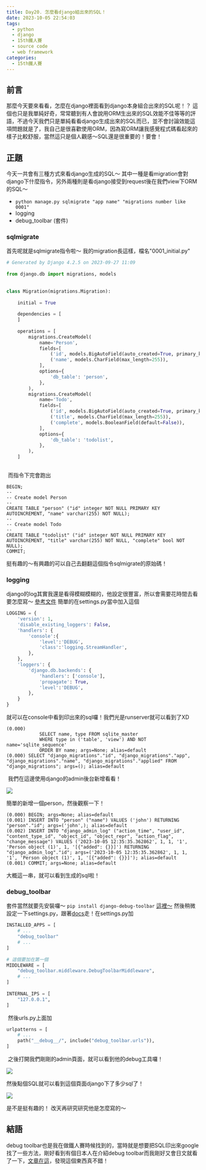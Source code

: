 ```yaml
---
title: Day20. 怎麼看django組出來的SQL！
date: 2023-10-05 22:54:03
tags: 
  - python
  - django
  - 15th鐵人賽
  - source code
  - web framework
categories:
  - 15th鐵人賽
---
```


## 前言
那麼今天要來看看，怎麼在django裡面看到django本身組合出來的SQL呢！？
這個也只是我單純好奇，常常聽到有人會說用ORM生出來的SQL效能不佳等等的評語，不過今天我們只是單純看看django生成出來的SQL而已，並不會討論效能這項問題就是了，我自己是很喜歡使用ORM，因為寫ORM讓我感覺程式碼看起來的樣子比較舒服，當然這只是個人觀感～SQL還是很重要的！要會！
​
## 正題
今天一共會有三種方式來看django生成的SQL～
其中一種是看migration會對django下什麼指令，另外兩種則是看django接受到request後在我們view下ORM的SQL～
+ `python manage.py sqlmigrate "app name" "migrations number like 0001"`
+ logging
+ debug_toolbar (套件)
​
### sqlmigrate
首先呢就是sqlmigrate指令啦～
我的migration長這樣，檔名"0001_initial.py"
```py
# Generated by Django 4.2.5 on 2023-09-27 11:09
​
from django.db import migrations, models
​
​
class Migration(migrations.Migration):
​
    initial = True
​
    dependencies = [
    ]
​
    operations = [
        migrations.CreateModel(
            name='Person',
            fields=[
                ('id', models.BigAutoField(auto_created=True, primary_key=True, serialize=False, verbose_name='ID')),
                ('name', models.CharField(max_length=255)),
            ],
            options={
                'db_table': 'person',
            },
        ),
        migrations.CreateModel(
            name='Todo',
            fields=[
                ('id', models.BigAutoField(auto_created=True, primary_key=True, serialize=False, verbose_name='ID')),
                ('title', models.CharField(max_length=255)),
                ('complete', models.BooleanField(default=False)),
            ],
            options={
                'db_table': 'todolist',
            },
        ),
    ]
​
```
​
而指令下完會跑出
```
BEGIN;
--
-- Create model Person
--
CREATE TABLE "person" ("id" integer NOT NULL PRIMARY KEY AUTOINCREMENT, "name" varchar(255) NOT NULL);
--
-- Create model Todo
--
CREATE TABLE "todolist" ("id" integer NOT NULL PRIMARY KEY AUTOINCREMENT, "title" varchar(255) NOT NULL, "complete" bool NOT NULL);
COMMIT;
```
挺有趣的～有興趣的可以自己去翻翻這個指令sqlmigrate的原始碼！
​
### logging
django的log其實我還是看得模糊模糊的，他設定很豐富，所以會需要花時間去看要怎麼寫～
[參考文件](https://cloud.tencent.com/developer/article/1780422)
簡單的在settings.py當中加入這個
```py
LOGGING = {
    'version': 1,
    'disable_existing_loggers': False,
    'handlers': {
        'console':{
            'level':'DEBUG',
            'class':'logging.StreamHandler',
        },
    },
    'loggers': {
        'django.db.backends': {
            'handlers': ['console'],
            'propagate': True,
            'level':'DEBUG',
        },
    }
}
```
就可以在console中看到印出來的sql囉！我們光是runserver就可以看到了XD
```
(0.000) 
            SELECT name, type FROM sqlite_master
            WHERE type in ('table', 'view') AND NOT name='sqlite_sequence'
            ORDER BY name; args=None; alias=default
(0.000) SELECT "django_migrations"."id", "django_migrations"."app", "django_migrations"."name", "django_migrations"."applied" FROM "django_migrations"; args=(); alias=default
```
​
我們在這邊使用django的admin後台新增看看！

![](images/2023-10-05Day20.怎麼看django組出來的SQL！/20162905FY5Y5AKXiR.png)

簡單的新增一個person，然後觀察一下！
```
(0.000) BEGIN; args=None; alias=default
(0.001) INSERT INTO "person" ("name") VALUES ('john') RETURNING "person"."id"; args=('john',); alias=default
(0.002) INSERT INTO "django_admin_log" ("action_time", "user_id", "content_type_id", "object_id", "object_repr", "action_flag", "change_message") VALUES ('2023-10-05 12:35:35.362862', 1, 1, '1', 'Person object (1)', 1, '[{"added": {}}]') RETURNING "django_admin_log"."id"; args=('2023-10-05 12:35:35.362862', 1, 1, '1', 'Person object (1)', 1, '[{"added": {}}]'); alias=default
(0.001) COMMIT; args=None; alias=default
```
大概這一串，就可以看到生成的sql啦！
​
### debug_toolbar
套件當然就要先安裝囉～
`pip install django-debug-toolbar` [這裡～](https://pypi.org/project/django-debug-toolbar/)
然後稍微設定一下settings.py，跟著[docs](https://django-debug-toolbar.readthedocs.io/en/latest/installation.html)走！
​
在settings.py加
```py
INSTALLED_APPS = [
    # ...
    "debug_toolbar"
    # ...
]
​
# 這個要加在第一個
MIDDLEWARE = [
    "debug_toolbar.middleware.DebugToolbarMiddleware",
    # ...
]
​
INTERNAL_IPS = [
    "127.0.0.1",
]
```
​
然後urls.py上面加
```py
urlpatterns = [
    # ...
    path("__debug__/", include("debug_toolbar.urls")),
]
```
​
之後打開我們剛剛的admin頁面，就可以看到他的debug工具囉！

![](images/2023-10-05Day20.怎麼看django組出來的SQL！/20162905ExC7TPcvk5.png)

然後點個SQL就可以看到這個頁面django下了多少sql了！

![](images/2023-10-05Day20.怎麼看django組出來的SQL！/20162905IhUwMMCdCg.png)

是不是挺有趣的！
改天再研究研究他是怎麼寫的～
​
## 結語
debug toolbar也是我在做鐵人賽時候找到的，當時就是想要把SQL印出來google找了一些方法，剛好看到有個日本人在介紹debug toolbar而我剛好又會日文就看了一下，[文章在這](https://self-methods.com/django-debug-toolbar-setting/)，發現這個東西真不錯！
